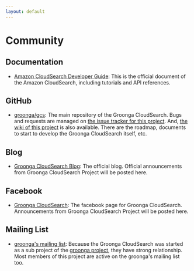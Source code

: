 ```yaml
---
layout: default
---
```


# Community

## Documentation

 * [Amazon CloudSearch Developer Guide](http://docs.amazonwebservices.com/cloudsearch/latest/developerguide/):
   This is the official document of the Amazon CloudSearch, including tutorials and API references.

## GitHub

 * [groonga/gcs](https://github.com/groonga/gcs):
   The main repository of the Groonga CloudSearch.
   Bugs and requests are managed on [the issue tracker for this project](https://github.com/groonga/gcs/issues).
   And, [the wiki of this project](https://github.com/groonga/gcs/wiki) is also available.
   There are the roadmap, documents to start to develop the Groonga CloudSearch itself, etc.

## Blog

 * [Groonga CloudSearch Blog](/blog):
   The official blog. Official announcements from Groonga CloudSearch Project will be posted here.

## Facebook

 * [Groonga CloudSearch](https://www.facebook.com/GroongaCloudSearch):
   The facebook page for Groonga CloudSearch. Announcements from Groonga CloudSearch Project will be posted here.

## Mailing List

 * [groonga's mailing list](http://groonga.org/docs/community.html):
   Because the Groonga CloudSearch was started as a sub project of the [groonga project](http://groonga.org/),
   they have strong relationship. Most members of this project are active on the groonga's mailing list too.
